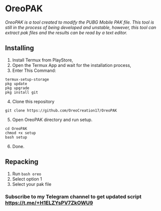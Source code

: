 # OreoPAK
_OreoPAK is a tool created to modify the PUBG Mobile PAK file. This tool is still in the process of being developed and unstable, however, this tool can extract pak files and the results can be read by a text editor._

## Installing
1. Install Termux from PlayStore,
2. Open the Termux App and wait for the installation process,
3. Enter This Command:
```
termux-setup-storage
pkg update
pkg upgrade
pkg install git
```
4. Clone this repository
```
git clone https://github.com/OreoCreation17/OreoPAK
```
5. Open OreoPAK directory and run setup.
```
cd OreoPAK
chmod +x setup
bash setup
```
6. Done.






## Repacking
1. Run `bash oreo`
2. Select option 1
3. Select your pak file

### Subscribe to my Telegram channel to get updated script https://t.me/+H1ELZYsPV7ZkOWU9
